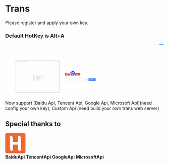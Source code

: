 # Trans

Please register and apply your own key.
### Default HotKey is Alt+A

![DemoGif](https://raw.githubusercontent.com/AiHaibara/Trans/master/demo.gif)

Now support [Baidu Api, Tencent Api, Google Api, Microsoft Api](need config your own key), Custom Api (need build your own trans web server)

## Special thanks to
[![HandyControl](https://raw.githubusercontent.com/HandyOrg/HandyOrgResource/master/HandyControl/Resources/icon.png)](https://github.com/HandyOrg/HandyControl/)
<br/>
**BaiduApi**
**TencentApi**
**GoogleApi**
**MicrosoftApi**
